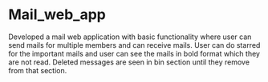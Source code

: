 # Mail_web_app
Developed a mail web application with basic functionality where user can send mails for multiple members and can receive mails. User can do starred for the important mails and user can see the mails in bold format which they are not read. Deleted messages are seen in bin section until they remove from that section. 
